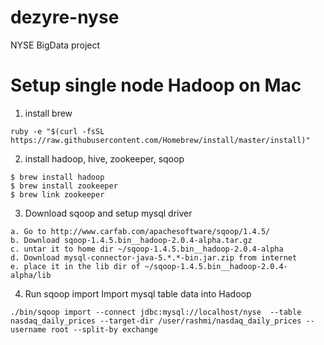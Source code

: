 dezyre-nyse
===========

NYSE BigData project

Setup single node Hadoop on Mac
================================

1. install brew
```
ruby -e "$(curl -fsSL https://raw.githubusercontent.com/Homebrew/install/master/install)"
```

2. install hadoop, hive, zookeeper, sqoop
```
$ brew install hadoop
$ brew install zookeeper
$ brew link zookeeper
```

3. Download sqoop and setup mysql driver
```
a. Go to http://www.carfab.com/apachesoftware/sqoop/1.4.5/
b. Download sqoop-1.4.5.bin__hadoop-2.0.4-alpha.tar.gz
c. untar it to home dir ~/sqoop-1.4.5.bin__hadoop-2.0.4-alpha
d. Download mysql-connector-java-5.*.*-bin.jar.zip from internet
e. place it in the lib dir of ~/sqoop-1.4.5.bin__hadoop-2.0.4-alpha/lib
```

4. Run sqoop import
Import mysql table data into Hadoop
```
./bin/sqoop import --connect jdbc:mysql://localhost/nyse  --table nasdaq_daily_prices --target-dir /user/rashmi/nasdaq_daily_prices --username root --split-by exchange
```

